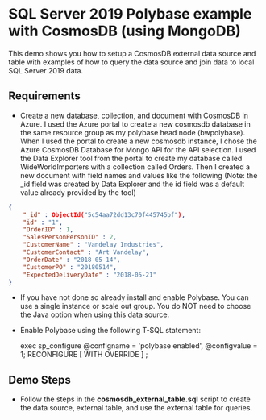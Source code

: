 # SQL Server 2019 Polybase example with CosmosDB (using MongoDB)

This demo shows you how to setup a CosmosDB external data source and table with examples of how to query the data source and join data to local SQL Server 2019 data.

## Requirements

- Create a new database, collection, and document with CosmosDB in Azure. I used the Azure portal to create a new cosmosdb database in the same resource group as my polybase head node (bwpolybase). When I used the portal to create a new cosmosdb instance, I chose the Azure CosmosDB Database for Mongo API for the API selection. I used the Data Explorer tool from the portal to create my database called WideWorldImporters with a collection called Orders. Then I created a new document with field names and values like the following (Note: the _id field was created by Data Explorer and the id field was a default value already provided by the tool)


```json
{
	"_id" : ObjectId("5c54aa72dd13c70f445745bf"),
	"id" : "1",
	"OrderID" : 1,
	"SalesPersonPersonID" : 2,
	"CustomerName" : "Vandelay Industries",
	"CustomerContact" : "Art Vandelay",
	"OrderDate" : "2018-05-14",
	"CustomerPO" : "20180514",
	"ExpectedDeliveryDate" : "2018-05-21"
}
```
- If you have not done so already install and enable Polybase. You can use a single instance or scale out group. You do NOT need to choose the Java option when using this data source.
- Enable Polybase using the following T-SQL statement:

    exec sp_configure @configname = 'polybase enabled', @configvalue = 1;
RECONFIGURE [ WITH OVERRIDE ]  ;

## Demo Steps

- Follow the steps in the **cosmosdb_external_table.sql** script to create the data source, external table, and use the external table for queries.